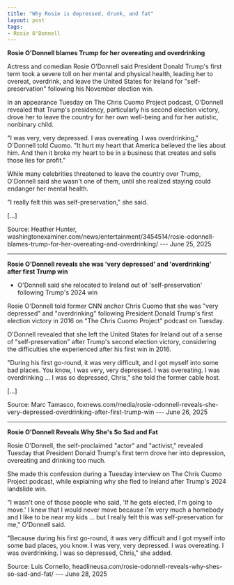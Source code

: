 ```yaml
---
title: "Why Rosie is depressed, drunk, and fat"
layout: post
tags:
- Rosie O'Donnell
---
```


**Rosie O'Donnell blames Trump for her overeating and overdrinking**

Actress and comedian Rosie O'Donnell said President Donald Trump's first term took a severe toll on her mental and physical health, leading her to overeat, overdrink, and leave the United States for Ireland for "self-preservation" following his November election win.

In an appearance Tuesday on The Chris Cuomo Project podcast, O'Donnell revealed that Trump's presidency, particularly his second election victory, drove her to leave the country for her own well-being and for her autistic, nonbinary child.

"I was very, very depressed. I was overeating. I was overdrinking," O'Donnell told Cuomo. "It hurt my heart that America believed the lies about him. And then it broke my heart to be in a business that creates and sells those lies for profit."

While many celebrities threatened to leave the country over Trump, O'Donnell said she wasn't one of them, until she realized staying could endanger her mental health.

"I really felt this was self-preservation," she said.

[...]

Source: Heather Hunter, washingtonexaminer.com/news/entertainment/3454514/rosie-odonnell-blames-trump-for-her-overeating-and-overdrinking/ --- June 25, 2025

---

**Rosie O'Donnell reveals she was 'very depressed' and 'overdrinking' after first Trump win**

- O'Donnell said she relocated to Ireland out of 'self-preservation' following Trump's 2024 win

Rosie O'Donnell told former CNN anchor Chris Cuomo that she was "very depressed" and "overdrinking" following President Donald Trump's first election victory in 2016 on "The Chris Cuomo Project" podcast on Tuesday.

O'Donnell revealed that she left the United States for Ireland out of a sense of "self-preservation" after Trump's second election victory, considering the difficulties she experienced after his first win in 2016.

"During his first go-round, it was very difficult, and I got myself into some bad places. You know, I was very, very depressed. I was overeating. I was overdrinking ... I was so depressed, Chris," she told the former cable host.

[...]

Source: Marc Tamasco,  foxnews.com/media/rosie-odonnell-reveals-she-very-depressed-overdrinking-after-first-trump-win --- June 26, 2025

---

**Rosie O'Donnell Reveals Why She's So Sad and Fat**

Rosie O'Donnell, the self-proclaimed "actor" and "activist," revealed Tuesday that President Donald Trump's first term drove her into depression, overeating and drinking too much.

She made this confession during a Tuesday interview on The Chris Cuomo Project podcast, while explaining why she fled to Ireland after Trump's 2024 landslide win.

"I wasn't one of those people who said, 'If he gets elected, I'm going to move.' I knew that I would never move because I'm very much a homebody and I like to be near my kids … but I really felt this was self-preservation for me," O'Donnell said.

"Because during his first go-round, it was very difficult and I got myself into some bad places, you know. I was very, very depressed. I was overeating. I was overdrinking. I was so depressed, Chris," she added.

Source: Luis Cornello, headlineusa.com/rosie-odonnell-reveals-why-shes-so-sad-and-fat/ --- June 28, 2025
